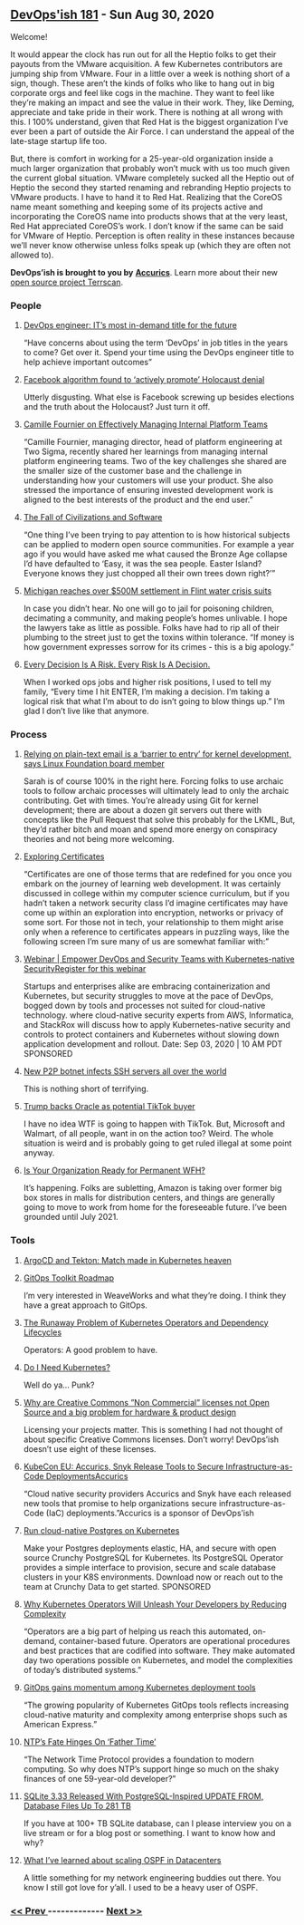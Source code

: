 ## [DevOps'ish 181](https://devopsish.com/181) - Sun Aug 30, 2020

Welcome!

It would appear the clock has run out for all the Heptio folks to get their payouts from the VMware acquisition. A few Kubernetes contributors are jumping ship from VMware. Four in a little over a week is nothing short of a sign, though. These aren’t the kinds of folks who like to hang out in big corporate orgs and feel like cogs in the machine. They want to feel like they’re making an impact and see the value in their work. They, like Deming, appreciate and take pride in their work. There is nothing at all wrong with this. I 100% understand, given that Red Hat is the biggest organization I’ve ever been a part of outside the Air Force. I can understand the appeal of the late-stage startup life too.

But, there is comfort in working for a 25-year-old organization inside a much larger organization that probably won’t muck with us too much given the current global situation. VMware completely sucked all the Heptio out of Heptio the second they started renaming and rebranding Heptio projects to VMware products. I have to hand it to Red Hat. Realizing that the CoreOS name meant something and keeping some of its projects active and incorporating the CoreOS name into products shows that at the very least, Red Hat appreciated CoreOS’s work. I don’t know if the same can be said for VMware of Heptio. Perception is often reality in these instances because we’ll never know otherwise unless folks speak up (which they are often not allowed to).

<strong>DevOps’ish is brought to you by</strong> <a href="https://www.accurics.com/?utm_source=newsletter&amp;utm_medium=email&amp;utm_campaign=devopsish_181"><strong>Accurics</strong></a>. Learn more about their new <a href="https://www.accurics.com/blog/products/terrascan-opa-policy-as-code/?utm_source=newsletter&amp;utm_medium=email&amp;utm_campaign=devopsish_181">open source project Terrscan</a>.

### People

1. [DevOps engineer: IT’s most in-demand title for the future](https://enterprisersproject.com/article/2020/8/devops-engineer-in-demand-it-title)

    “Have concerns about using the term ‘DevOps’ in job titles in the years to come? Get over it. Spend your time using the DevOps engineer title to help achieve important outcomes”
1. [Facebook algorithm found to ‘actively promote’ Holocaust denial](https://www.theguardian.com/world/2020/aug/16/facebook-algorithm-found-to-actively-promote-holocaust-denial#Echobox=1597587921)

    Utterly disgusting. What else is Facebook screwing up besides elections and the truth about the Holocaust? Just turn it off.
1. [Camille Fournier on Effectively Managing Internal Platform Teams](https://www.infoq.com/news/2020/08/fournier-internal-platform/)

    “Camille Fournier, managing director, head of platform engineering at Two Sigma, recently shared her learnings from managing internal platform engineering teams. Two of the key challenges she shared are the smaller size of the customer base and the challenge in understanding how your customers will use your product. She also stressed the importance of ensuring invested development work is aligned to the best interests of the product and the end user.”
1. [The Fall of Civilizations and Software](https://listed.to/@castrojo/17593/the-fall-of-civilizations-and-software)

    “One thing I’ve been trying to pay attention to is how historical subjects can be applied to modern open source communities. For example a year ago if you would have asked me what caused the Bronze Age collapse I’d have defaulted to ‘Easy, it was the sea people. Easter Island? Everyone knows they just chopped all their own trees down right?’”
1. [Michigan reaches over $500M settlement in Flint water crisis suits](https://www.detroitnews.com/story/news/michigan/flint-water-crisis/2020/08/19/michigan-reaches-settlement-flint-water-crisis-suits/5612711002/)

    In case you didn’t hear. No one will go to jail for poisoning children, decimating a community, and making people’s homes unlivable. I hope the lawyers take as little as possible. Folks have had to rip all of their plumbing to the street just to get the toxins within tolerance. “If money is how government expresses sorrow for its crimes - this is a big apology.”
1. [Every Decision Is A Risk. Every Risk Is A Decision.](https://fivethirtyeight.com/features/every-decision-is-a-risk-every-risk-is-a-decision/)

    When I worked ops jobs and higher risk positions, I used to tell my family, “Every time I hit ENTER, I’m making a decision. I’m taking a logical risk that what I’m about to do isn’t going to blow things up.” I’m glad I don’t live like that anymore.
### Process

1. [Relying on plain-text email is a ‘barrier to entry’ for kernel development, says Linux Foundation board member](https://www.theregister.com/2020/08/25/linux_kernel_email/)

    Sarah is of course 100% in the right here. Forcing folks to use archaic tools to follow archaic processes will ultimately lead to only the archaic contributing. Get with times. You’re already using Git for kernel development; there are about a dozen git servers out there with concepts like the Pull Request that solve this probably for the LKML, But, they’d rather bitch and moan and spend more energy on conspiracy theories and not being more welcoming.
1. [Exploring Certificates](https://dev.to/singhshemona/certificates-395n)

    “Certificates are one of those terms that are redefined for you once you embark on the journey of learning web development. It was certainly discussed in college within my computer science curriculum, but if you hadn’t taken a network security class I’d imagine certificates may have come up within an exploration into encryption, networks or privacy of some sort. For those not in tech, your relationship to them might arise only when a reference to certificates appears in puzzling ways, like the following screen I’m sure many of us are somewhat familiar with:”
1. [Webinar | Empower DevOps and Security Teams with Kubernetes-native SecurityRegister for this webinar](https://pages.awscloud.com/GLOBAL-partner-OE-containers-stackrox-sept-2020-reg-event.html?ContainersStackRoxSeptember2020&sc_publisher=StackRox&sc_country=USA&sc_geo=NAMER&sc_category=mult&sc_outcome=acq&trk=Partner_DevOpsIsh)

    Startups and enterprises alike are embracing containerization and Kubernetes, but security struggles to move at the pace of DevOps, bogged down by tools and processes not suited for cloud-native technology.  where cloud-native security experts from AWS, Informatica, and StackRox will discuss how to apply Kubernetes-native security and controls to protect containers and Kubernetes without slowing down application development and rollout. Date: Sep 03, 2020 | 10 AM PDT SPONSORED
1. [New P2P botnet infects SSH servers all over the world](https://arstechnica.com/information-technology/2020/08/new-p2p-botnet-infects-ssh-servers-all-over-the-world/)

    This is nothing short of terrifying.
1. [Trump backs Oracle as potential TikTok buyer](https://www.theregister.com/2020/08/19/trump_backs_oracle_as_tiktok/)

    I have no idea WTF is going to happen with TikTok. But, Microsoft and Walmart, of all people, want in on the action too? Weird. The whole situation is weird and is probably going to get ruled illegal at some point anyway.
1. [Is Your Organization Ready for Permanent WFH?](https://hbr.org/2020/08/is-your-organization-ready-for-permanent-wfh)

    It’s happening. Folks are subletting, Amazon is taking over former big box stores in malls for distribution centers, and things are generally going to move to work from home for the foreseeable future. I’ve been grounded until July 2021.
### Tools

1. [ArgoCD and Tekton: Match made in Kubernetes heaven](https://www.twitch.tv/videos/716089280)

    
1. [GitOps Toolkit Roadmap](https://toolkit.fluxcd.io/roadmap/)

    I’m very interested in WeaveWorks and what they’re doing. I think they have a great approach to GitOps.
1. [The Runaway Problem of Kubernetes Operators and Dependency Lifecycles](https://thenewstack.io/the-runaway-problem-of-kubernetes-operators-and-dependency-lifecycles/)

    Operators: A good problem to have.
1. [Do I Need Kubernetes?](https://mbird.biz/writing/do-i-need-kubernetes.html)

    Well do ya… Punk?
1. [Why are Creative Commons ”Non Commercial” licenses not Open Source and a big problem for hardware & product design](https://mifactori.de/non-commercial-is-not-open-source/)

    Licensing your projects matter. This is something I had not thought of about specific Creative Commons licenses. Don’t worry! DevOps’ish doesn’t use eight of these licenses.
1. [KubeCon EU: Accurics, Snyk Release Tools to Secure Infrastructure-as-Code DeploymentsAccurics](https://thenewstack.io/kubecon-eu-accurics-snyk-release-tools-to-secure-infrastructure-as-code-deployments/)

    “Cloud native security providers Accurics and Snyk have each released new tools that promise to help organizations secure infrastructure-as-Code (IaC) deployments.”Accurics is a sponsor of DevOps’ish
1. [Run cloud-native Postgres on Kubernetes](https://www.crunchydata.com/developers/download-postgres/containers/postgres-operator?utm_source=DevOpsish&utm_medium=Week2&utm_campaign=CrunchyOperator)

    Make your Postgres deployments elastic, HA, and secure with open source Crunchy PostgreSQL for Kubernetes. Its PostgreSQL Operator provides a simple interface to provision, secure and scale database clusters in your K8S environments. Download now or reach out to the team at Crunchy Data to get started. SPONSORED
1. [Why Kubernetes Operators Will Unleash Your Developers by Reducing Complexity](https://thenewstack.io/why-kubernetes-operators-will-unleash-your-developers-by-reducing-complexity/)

    “Operators are a big part of helping us reach this automated, on-demand, container-based future. Operators are operational procedures and best practices that are codified into software. They make automated day two operations possible on Kubernetes, and model the complexities of today’s distributed systems.”
1. [GitOps gains momentum among Kubernetes deployment tools](https://searchitoperations.techtarget.com/news/252487865/GitOps-gains-momentum-among-Kubernetes-deployment-tools)

    “The growing popularity of Kubernetes GitOps tools reflects increasing cloud-native maturity and complexity among enterprise shops such as American Express.”
1. [NTP’s Fate Hinges On ‘Father Time’](https://www.informationweek.com/it-life/ntps-fate-hinges-on-father-time/d/d-id/1319432)

    “The Network Time Protocol provides a foundation to modern computing. So why does NTP’s support hinge so much on the shaky finances of one 59-year-old developer?”
1. [SQLite 3.33 Released With PostgreSQL-Inspired UPDATE FROM, Database Files Up To 281 TB](https://www.phoronix.com/scan.php?page=news_item&px=SQLite-3.33-Released)

    If you have at 100+ TB SQLite database, can I please interview you on a live stream or for a blog post or something. I want to know how and why?
1. [What I’ve learned about scaling OSPF in Datacenters](https://elegantnetwork.github.io/posts/What-Ive-learned-about-OSPF/)

    A little something for my network engineering buddies out there. You know I still got love for y’all. I used to be a heavy user of OSPF.

### [ << Prev ](devopsweekly-180.md) ------------- [ Next >> ](devopsweekly-182.md)